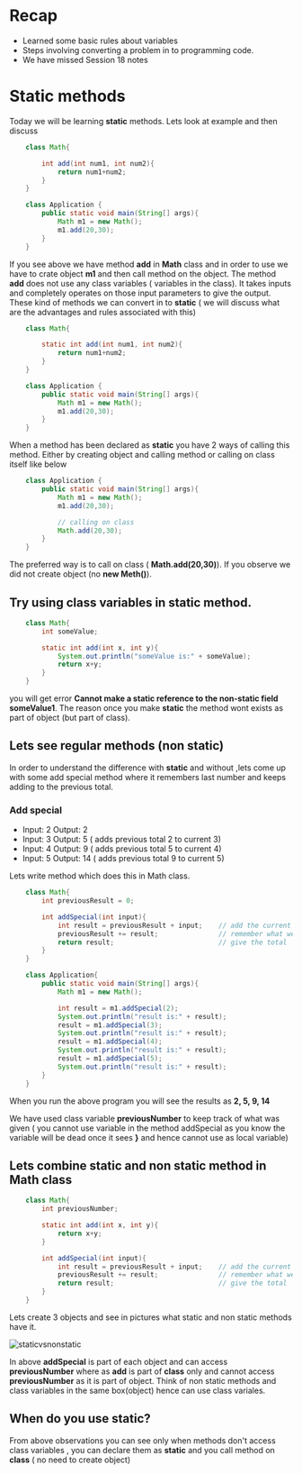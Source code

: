 # Recap
* Learned some basic rules about variables
* Steps involving converting a problem in to programming code.
* We have missed Session 18 notes

# Static methods
Today we will be learning __static__ methods. Lets look at example and then discuss
```java
    class Math{

        int add(int num1, int num2){
            return num1+num2;
        }
    }

    class Application {
        public static void main(String[] args){
            Math m1 = new Math();
            m1.add(20,30);
        }
    }
```
If you see above we have method __add__ in __Math__ class and in order to use we have to crate object __m1__ and then call method on the object. The method __add__ does not use any class variables ( variables in the class). It takes inputs and completely operates on those input parameters to give the output. These kind of methods we can convert in to __static__ ( we will discuss what are the advantages and rules associated with this)



```java
    class Math{

        static int add(int num1, int num2){
            return num1+num2;
        }
    }

    class Application {
        public static void main(String[] args){
            Math m1 = new Math();
            m1.add(20,30);
        }
    }
```
When a method has been declared as __static__ you have 2 ways of calling this method. Either by creating object and calling method or calling on class itself like below

```java
    class Application {
        public static void main(String[] args){
            Math m1 = new Math();
            m1.add(20,30);

            // calling on class
            Math.add(20,30);
        }
    }
```

The preferred way is to call on class ( __Math.add(20,30)__). If you observe we did not create object (no __new Meth()__).  

## Try using class variables in static method.
```java
    class Math{
        int someValue;

        static int add(int x, int y){
            System.out.println("someValue is:" + someValue);
            return x+y;
        }
    }
```
you will get error __Cannot make a static reference to the non-static field someValue1__. The reason once you make __static__ the method wont exists as part of object (but part of class). 

## Lets see regular methods (non static)
In order to understand the difference with __static__ and without ,lets come up with some add special method where it remembers last number and keeps adding to the previous total. 

### Add special
* Input: 2   Output: 2
* Input: 3   Output: 5   ( adds previous total 2 to current 3)
* Input: 4   Output: 9   ( adds previous total 5 to current 4)
* Input: 5   Output: 14  ( adds previous total 9 to current 5)

Lets write method which does this in Math class. 

```java
    class Math{
        int previousResult = 0;

        int addSpecial(int input){
            int result = previousResult + input;    // add the current to previous number
            previousResult += result;               // remember what we gave back ( 2, 5, 9 )
            return result;                          // give the total
        }
    }

    class Application{
        public static void main(String[] args){
            Math m1 = new Math();

            int result = m1.addSpecial(2);
            System.out.println("result is:" + result);
            result = m1.addSpecial(3);
            System.out.println("result is:" + result);
            result = m1.addSpecial(4);
            System.out.println("result is:" + result);
            result = m1.addSpecial(5);
            System.out.println("result is:" + result);
        }
    }
```
When you run the above program you will see the results as __2, 5, 9, 14__

We have used class variable __previousNumber__ to keep track of what was given ( you cannot use variable in the method addSpecial as you know the variable will be dead once it sees __}__ and hence cannot use as local variable)

## Lets combine static and non static method in Math class
```java
    class Math{
        int previousNumber;

        static int add(int x, int y){
            return x+y;
        }

        int addSpecial(int input){
            int result = previousResult + input;    // add the current to previous number
            previousResult += result;               // remember what we gave back ( 2, 5, 9 )
            return result;                          // give the total
        }
    }
```
Lets create 3 objects and see in pictures what static and non static methods have it.

![staticvsnonstatic](https://github.com/sairamaj/programmingclass/blob/master/images/staticandnonstatic.png)

In above __addSpecial__ is part of each object and can access __previousNumber__ where as __add__ is part of __class__ only and cannot access __previousNumber__ as it is part of object. Think of non static methods and class variables in the same box(object) hence can use class variales.

## When do you use static?
From above observations you can see only when methods don't access class variables , you can declare them as __static__ and you call method on __class__ ( no need to create object)










